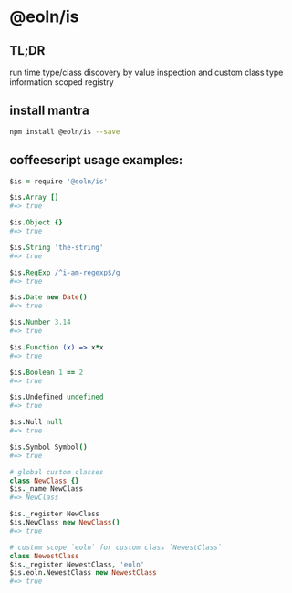 # @eoln/is

## TL;DR
run time type/class discovery by value inspection 
and custom class type information scoped registry


## install mantra
```bash
npm install @eoln/is --save
```

## coffeescript usage examples:

```coffee
$is = require '@eoln/is'

$is.Array []
#=> true

$is.Object {}
#=> true

$is.String 'the-string'
#=> true

$is.RegExp /^i-am-regexp$/g
#=> true

$is.Date new Date()
#=> true

$is.Number 3.14
#=> true

$is.Function (x) => x*x
#=> true

$is.Boolean 1 == 2
#=> true

$is.Undefined undefined
#=> true

$is.Null null
#=> true

$is.Symbol Symbol()
#=> true

# global custom classes
class NewClass {}
$is._name NewClass
#=> NewClass

$is._register NewClass
$is.NewClass new NewClass()
#=> true

# custom scope `eoln` for custom class `NewestClass`
class NewestClass
$is._register NewestClass, 'eoln'
$is.eoln.NewestClass new NewestClass
#=> true
```